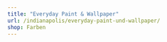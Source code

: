 ```yaml
---
title: "Everyday Paint & Wallpaper"
url: /indianapolis/everyday-paint-und-wallpaper/
shop: Farben
---
```

